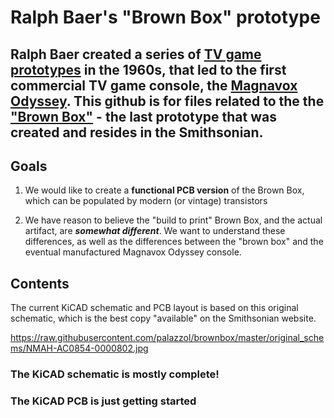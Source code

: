 # Ralph Baer's "Brown Box" prototype

## Ralph Baer created a series of [TV game prototypes](https://americanhistory.si.edu/collections/object-groups/the-father-of-the-video-game-the-ralph-baer-prototypes-and-electronic-games) in the 1960s, that led to the first commercial TV game console, the [Magnavox Odyssey](https://en.wikipedia.org/wiki/Magnavox_Odyssey). This github is for files related to the the ["Brown Box"](https://americanhistory.si.edu/collections/search/object/nmah_1301997) - the last prototype that was created and resides in the Smithsonian.

## Goals
1. We would like to create a **functional PCB version** of the Brown Box, which can be populated by modern (or vintage) transistors

1. We have reason to believe the "build to print" Brown Box, and the actual artifact, are *__somewhat different__*.  We want to understand these differences, as well as the differences between the "brown box" and the eventual manufactured Magnavox Odyssey console.

## Contents

The current KiCAD schematic and PCB layout is based on this original schematic, which is the best copy "available" on the Smithsonian website.

https://raw.githubusercontent.com/palazzol/brownbox/master/original_schems/NMAH-AC0854-0000802.jpg

### The KiCAD schematic is mostly complete!

### The KiCAD PCB is just getting started
